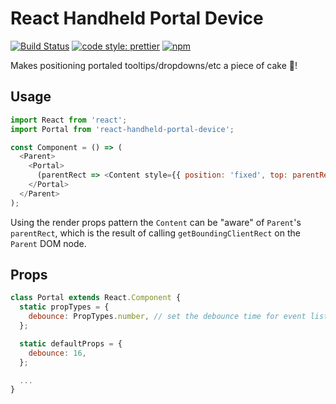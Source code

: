 # React Handheld Portal Device

[![Build Status](https://travis-ci.org/iamjoshellis/react-handheld-portal-device.svg?branch=master)](https://travis-ci.org/iamjoshellis/react-handheld-portal-device)
[![code style: prettier](https://img.shields.io/badge/code_style-prettier-ff69b4.svg)](https://github.com/prettier/prettier)
[![npm](https://img.shields.io/npm/v/react-handheld-portal-device.svg)](https://www.npmjs.com/package/react-handheld-portal-device)

Makes positioning portaled tooltips/dropdowns/etc a piece of cake 🍰!

## Usage

```js
import React from 'react';
import Portal from 'react-handheld-portal-device';

const Component = () => (
  <Parent>
    <Portal>
      (parentRect => <Content style={{ position: 'fixed', top: parentRect: top, left: parentRect: left,  }} />)
    </Portal>
  </Parent>
);
```

Using the render props pattern the `Content` can be "aware" of `Parent`'s `parentRect`, which is the result of calling `getBoundingClientRect` on the `Parent` DOM node. 


## Props

```js
class Portal extends React.Component {
  static propTypes = {
    debounce: PropTypes.number, // set the debounce time for event listeners
  };

  static defaultProps = {
    debounce: 16,
  };

  ...
}
```